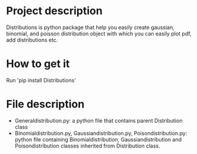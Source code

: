 # Project description
Distributions is python package that help you easily create gaussian, binomial, and poisson distribution object
with which you can easily plot pdf, add distributions etc.

# How to get it
Run 'pip install Distributions'

# File description
- Generaldistribution.py: a python file that contains parent Distribution class
- Binomialdistribution.py, Gaussiandistribution.py, Poisondistribution.py: python file containing Binomialdistribution, Gaussiandistribution and Poisondistribution classes inherited from Distribution class.

